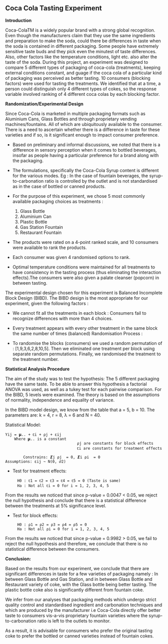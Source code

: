 ## Coca Cola Tasting Experiment

**Introduction**

Coca-ColaTM is a widely popular brand with a strong global recognition. Even though the manufacturers claim that they use the same ingredients and preparation to make the soda, could there be differences in taste when the soda is contained in different packaging. Some people have extremely sensitive taste buds and they pick even the minutest of taste differences. Also, other factors like the temperature conditions, light etc. also alter the taste of the soda. 
During this project, an experiment was designed to compare 5 different types of packaging of coca-cola (treatments), keeping external conditions constant, and guage if the coca cola of a particular kind of packaging was perceived as better tasting. 10 consumers (blocking factors) were used for tasting the treatments. We identified that at a time, a person could distinguish only 4 different types of cokes, so the response variable involved ranking of 4 different coca colas by each blocking factor.

**Randomization/Experimental Design**

Since Coca-Cola is marketed in multiple packaging formats such as Aluminium Cans, Glass Bottles and through proprietary vending machines/fountains. All of which are ubiquitously available to the consumer. There is a need to ascertain whether there is a difference in  taste for these varieties and if so, is it significant enough to impact consumer preference.

- Based on preliminary and informal discussions, we noted that there is a difference in sensory perception when it comes to bottled beverages, insofar as people having a particular preference for a brand along with the packaging.
- The formulations, specifically the Coca-Cola Syrup content is different for the various modes. Eg : In the case of fountain beverages, the syrup-to-carbonation ratio is controlled by the outlet and is not standardised as in the case of bottled or canned products.
- For the purpose of this experiment, we chose 5 most commonly available packaging choices as treatments :

	1. Glass Bottle
	2. Aluminium Can
	3. Plastic Bottle
	4. Gas Station Fountain
	5. Restaurant Fountain

- The products were rated on a 4-point ranked scale, and 10 consumers were available to rank the products.
- Each consumer was given 4 randomised options to rank.
- Optimal temperature conditions were maintained for all treatments to have consistency in the tasting process (thus eliminating the interaction effects).The consumers were also given a palate cleanser (popcorn) in between tasting.

The experimental design chosen for this experiment is Balanced Incomplete Block Design (BIBD). The BIBD design is the most appropriate for our experiment, given the following factors :
- We cannot fit all the treatments in each block : Consumers fail to recognize differences with more than 4 choices.
- Every treatment appears with every other treatment in the same block the same number of times (balanced)
Randomisation Process :

- To randomise the blocks (consumers) we used a random permutation of : [1,9,3,6,2,8,10,5]. Then we eliminated one treatment per block using separate random permutations. Finally, we randomised the treatment to the treatment number.


**Statistical Analysis Procedure**

The aim of the study was to test the hypothesis: The 5 different packaging have the same taste. To be able to answer this hypothesis a factorial ANOVA was used, as well as a tukey test for each pairwise comparison. For the BIBD, 5 levels were examined. The theory is based on the assumptions of normality, independence and equality of variance.

In the BIBD model design, we know from the table that a = 5, b = 10.
The parameters are: k = 4, r = 8, λ = 6 and N = 40.

Statistical Model:

	Yij = 𝝻.. + ꞇi + ⍴j + εij
		Where 𝝻.. is a constant
                                	⍴j are constants for block effects
                                	ꞇi are constants for treatment effects
 
        	Constrains: 𝜮j ⍴j  = 0, 𝜮i ⍴i  = 0
	Assumptions: εij ~ N(0, 𝜎2)


- Test for treatment effects:

        H0 : ꞇ1 = ꞇ2 = ꞇ3 = ꞇ4 = ꞇ5 = 0 (Taste is same)
        Ha : Not all ꞇi = 0 for i = 1, 2, 3, 4, 5

From the results we noticed that since p-value = 0.0047 < 0.05, we reject the null hypothesis and conclude that there is a statistical difference between the treatments at 5% significance level.

- Test for block effects:

        H0 : ⍴1 = ⍴2 = ⍴3 = ⍴4 = ⍴5 = 0
        Ha : Not all ⍴i = 0 for i = 1, 2, 3, 4, 5
	
From the results we noticed that since p-value = 0.9982 > 0.05, we fail to reject the null hypothesis and therefore, we conclude that there is no statistical difference between the consumers.



**Conclusion:**

Based on the results from our experiment, we conclude that there are significant differences in taste for a few varieties of packaging namely : In between Glass Bottle and Gas Station, and in between Glass Bottle and Restaurant variety of coke, with the  Glass bottle being better tasting. The plastic bottle coke also is significantly different from fountain coke.

We infer from our analyses that packaging methods which undergo strict quality control and standardised ingredient and carbonation techniques and which are produced by the manufacturer i.e Coca-Cola directly offer better taste to consumers vis-a-vis proprietary fountain varieties where the syrup-to-carbonation ratio is left to the outlets to monitor.

As a result, it is advisable for consumers who prefer the original tasting coke to prefer the bottled or canned varieties instead of fountain cokes.





